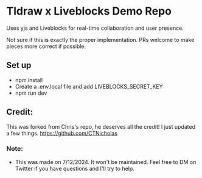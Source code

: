 # Tldraw x Liveblocks Demo Repo

Uses yjs and Liveblocks for real-time collaboration and user presence.


Not sure if this is exactly the proper implementation. PRs welcome to make pieces more correct if possible.

## Set up
- npm install
- Create a .env.local file and add LIVEBLOCKS_SECRET_KEY
- npm run dev

## Credit:
This was forked from Chris's repo, he deserves all the credit! I just updated a few things. 
https://github.com/CTNicholas


### Note:
- This was made on 7/12/2024. It won't be maintained. Feel free to DM on Twitter if you have questions and I'll try to help.
